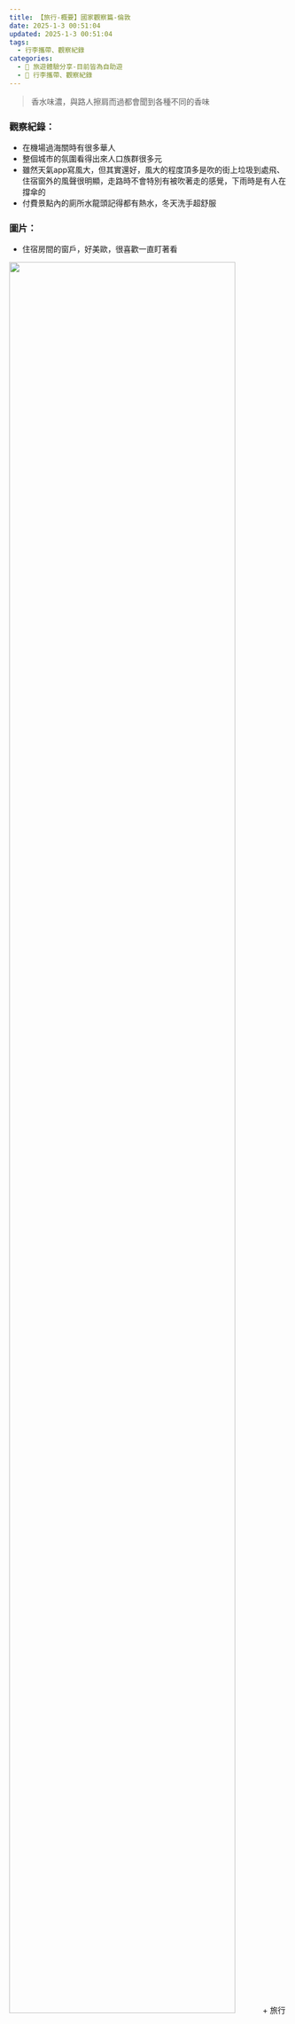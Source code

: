 ```yaml
---
title: 【旅行-概要】國家觀察篇-倫敦
date: 2025-1-3 00:51:04
updated: 2025-1-3 00:51:04
tags:
  - 行李攜帶、觀察紀錄
categories: 
  - 🌴 旅遊體驗分享-目前皆為自助遊
  - 🥥 行李攜帶、觀察紀錄
---
```

>	香水味濃，與路人擦肩而過都會聞到各種不同的香味
<!-- more -->

### 觀察紀錄：
+ 在機場過海關時有很多華人
+ 整個城市的氛圍看得出來人口族群很多元
+ 雖然天氣app寫風大，但其實還好，風大的程度頂多是吹的街上垃圾到處飛、住宿窗外的風聲很明顯，走路時不會特別有被吹著走的感覺，下雨時是有人在撐傘的
+ 付費景點內的廁所水龍頭記得都有熱水，冬天洗手超舒服

### 圖片：
+ 住宿房間的窗戶，好美歐，很喜歡一直盯著看
<img src="https://i.imgur.com/iMzKui9.jpeg" width="90%" height="90%">
+ 旅行時下雨多半在夜晚或清晨，出門幾乎沒有遇到下雨，還有遇到出太陽嘿嘿
<img src="https://i.imgur.com/w3fLv1C.jpeg" width="90%" height="90%">
+ 左圖：好美的一棵大樹。右圖：黃昏的樣貌
<img src="https://i.imgur.com/A7FZkYY.jpeg" width="90%" height="90%">
+ 行人通行的按鈕（很多人都直接走，但我怕被車撞都會按）
<img src="https://i.imgur.com/JCjjlgR.jpeg" width="90%" height="90%">
+ 左圖：街上巴士很多台。右圖：地面很貼心，有寫提醒標語，提醒行人過馬路記得看車子的來向
<img src="https://i.imgur.com/MoYJa6a.jpeg" width="90%" height="90%">
+ 剛好聖誕街拍到公車車尾有戴聖誕帽的卡通，可愛。還有看到很酷很瞎趴的載客電動車
<img src="https://i.imgur.com/zJJoWJj.jpeg" width="90%" height="90%">
+ 住宿有netflix！！超超超開心！！晚上回住宿可以追單身即地獄
<img src="https://i.imgur.com/arA8R9O.jpeg" width="90%" height="90%">